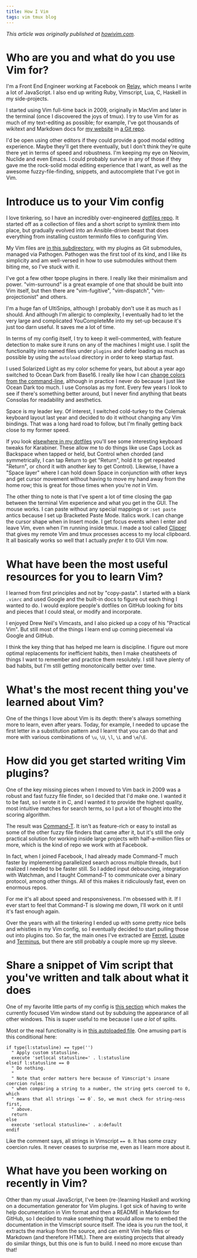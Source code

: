 ```yaml
---
title: How I Vim
tags: vim tmux blog
---
```


_This article was originally published at [howivim.com](http://howivim.com/2016/wincent/)._

# Who are you and what do you use Vim for?

I'm a Front End Engineer working at Facebook on [Relay](http://facebook.github.io/relay/), which means I write a lot of JavaScript. I also end up writing Ruby, Vimscript, Lua, C, Haskell in my side-projects.

I started using Vim full-time back in 2009, originally in MacVim and later in the terminal (once I discovered the joys of tmux). I try to use Vim for as much of my text-editing as possible; for example, I've got thousands of wikitext and Markdown docs for [my website](https://wincent.com/) in [a Git repo](https://github.com/wincent/masochist/tree/content/content).

I'd be open using other editors if they could provide a good modal editing experience. Maybe they'll get there eventually, but I don't think they're quite there yet in terms of speed and robustness. I'm keeping my eye on Neovim, Nuclide and even Emacs. I could probably survive in any of those if they gave me the rock-solid modal editing experience that I want, as well as the awesome fuzzy-file-finding, snippets, and autocomplete that I've got in Vim.

# Introduce us to your Vim config

I love tinkering, so I have an incredibly over-engineered [dotfiles repo](https://github.com/wincent/wincent). It started off as a collection of files and a short script to symlink them into place, but gradually evolved into an Ansible-driven beast that does everything from installing custom terminfo files to configuring Vim.

My Vim files are [in this subdirectory](https://github.com/wincent/wincent/tree/master/roles/dotfiles/files/.vim), with my plugins as Git submodules, managed via Pathogen. Pathogen was the first tool of its kind, and I like its simplicity and am well-versed in how to use submodules without them biting me, so I've stuck with it.

I've got a few other tpope plugins in there. I really like their minimalism and power. "vim-surround" is a great example of one that should be built into Vim itself, but then there are "vim-fugitive", "vim-dispatch", "vim-projectionist" and others.

I'm a huge fan of UltiSnips, although I probably don't use it as much as I should. And although I'm allergic to complexity, I eventually had to let the very large and complicated YouCompleteMe into my set-up because it's just too darn useful. It saves me a lot of time.

In terms of my config itself, I try to keep it well-commented, with feature detection to make sure it runs on any of the machines I might use. I split the functionality into named files under `plugins` and defer loading as much as possible by using the `autoload` directory in order to keep startup fast.

I used Solarized Light as my color scheme for years, but about a year ago switched to Ocean Dark from Base16. I really like how I can [change colors from the command-line](https://github.com/wincent/wincent/blob/master/roles/dotfiles/files/.shells/colors), although in practice I never do because I just like Ocean Dark too much. I use Consolas as my font. Every few years I look to see if there's something better around, but I never find anything that beats Consolas for readability and aesthetics.

Space is my leader key. Of interest, I switched cold-turkey to the Colemak keyboard layout last year and decided to do it without changing any Vim bindings. That was a long hard road to follow, but I'm finally getting back close to my former speed.

If you look [elsewhere in my dotfiles](https://github.com/wincent/wincent/tree/master/roles/keyboard/files) you'll see some interesting keyboard tweaks for Karabiner. These allow me to do things like use Caps Lock as Backspace when tapped or held, but Control when chorded (and symmetrically, I can tap Return to get "Return", hold it to get repeated "Return", or chord it with another key to get Control). Likewise, I have a "Space layer" where I can hold down Space in conjunction with other keys and get cursor movement without having to move my hand away from the home row; this is great for those times when you're _not_ in Vim.

The other thing to note is that I've spent a lot of time closing the gap between the terminal Vim experience and what you get in the GUI. The mouse works. I can paste without any special mappings or `:set paste` antics because I set up Bracketed Paste Mode. Italics work. I can change the cursor shape when in Insert mode. I get focus events when I enter and leave Vim, even when I'm running inside tmux. I made a tool called [Clipper](https://github.com/wincent/clipper) that gives my remote Vim and tmux processes access to my local clipboard. It all basically works so well that I actually _prefer_ it to GUI Vim now.

# What have been the most useful resources for you to learn Vim?

I learned from first principles and not by "copy-pasta". I started with a blank `.vimrc` and used Google and the built-in docs to figure out each thing I wanted to do. I would explore people's dotfiles on GitHub looking for bits and pieces that I could steal, or modify and incorporate.

I enjoyed Drew Neil's Vimcasts, and I also picked up a copy of his "Practical Vim". But still most of the things I learn end up coming piecemeal via Google and GitHub.

I think the key thing that has helped me learn is discipline. I figure out more optimal replacements for inefficient habits, then I make cheatsheets of things I want to remember and practice them resolutely. I still have plenty of bad habits, but I'm still getting monotonically better over time.

# What's the most recent thing you've learned about Vim?

One of the things I love about Vim is its depth: there's always something more to learn, even after years. Today, for example, I needed to upcase the first letter in a substitution pattern and I learnt that you can do that and more with various combinations of `\u`, `\U`, `\l`, `\L` and `\e`/`\E`.

# How did you get started writing Vim plugins?

One of the key missing pieces when I moved to Vim back in 2009 was a robust and fast fuzzy file finder, so I decided that I'd make one. I wanted it to be fast, so I wrote it in C, and I wanted it to provide the highest quality, most intuitive matches for search terms, so I put a lot of thought into the scoring algorithm.

The result was [Command-T](https://github.com/wincent/command-t). It isn't as feature-rich or easy to install as some of the other fuzzy file finders that came after it, but it's still the only practical solution for working inside large projects with half-a-million files or more, which is the kind of repo we work with at Facebook.

In fact, when I joined Facebook, I had already made Command-T much faster by implementing parallelized search across multiple threads, but I realized I needed to be faster still. So I added input debouncing, integration with Watchman, and I taught Command-T to communicate over a binary protocol, among other things. All of this makes it ridiculously fast, even on enormous repos.

For me it's all about speed and responsiveness. I'm obsessed with it. If I ever start to feel that Command-T is slowing me down, I'll work on it until it's fast enough again.

Over the years with all the tinkering I ended up with some pretty nice bells and whistles in my Vim config, so I eventually decided to start pulling those out into plugins too. So far, the main ones I've extracted are [Ferret](https://github.com/wincent/ferret), [Loupe](https://github.com/wincent/loupe) and [Terminus](https://github.com/wincent/terminus), but there are still probably a couple more up my sleeve.

# Share a snippet of Vim script that you've written and talk about what it does

One of my favorite little parts of my config is [this section](https://github.com/wincent/wincent/blob/65b500270b1167454bf996f2abd1d803df894aee/roles/dotfiles/files/.vim/plugin/autocmds.vim#L12-L23) which makes the currently focused Vim window stand out by subduing the appearance of all other windows. This is super useful to me because I use _a lot_ of splits.

Most or the real functionality is in [this autoloaded file](https://github.com/wincent/wincent/blob/65b500270b1167454bf996f2abd1d803df894aee/roles/dotfiles/files/.vim/autoload/autocmds.vim). One amusing part is this conditional here:

    if type(l:statusline) == type('')
      " Apply custom statusline.
      execute 'setlocal statusline=' . l:statusline
    elseif l:statusline == 0
      " Do nothing.
      "
      " Note that order matters here because of Vimscript's insane coercion rules:
      " when comparing a string to a number, the string gets coerced to 0, which
      " means that all strings `== 0`. So, we must check for string-ness first,
      " above.
      return
    else
      execute 'setlocal statusline=' . a:default
    endif

Like the comment says, all strings in Vimscript `== 0`. It has some crazy coercion rules. It never ceases to surprise me, even as I learn more about it.

# What have you been working on recently in Vim?

Other than my usual JavaScript, I've been (re-)learning Haskell and working on a documentation generator for Vim plugins. I got sick of having to write help documentation in Vim format and then a README in Markdown for GitHub, so I decided to make something that would allow me to embed the documentation in the Vimscript source itself. The idea is you run the tool, it extracts the markup from the source, and can emit Vim help files or Markdown (and therefore HTML). There are existing projects that already do similar things, but this one is fun to build. I need no more excuse than that!
